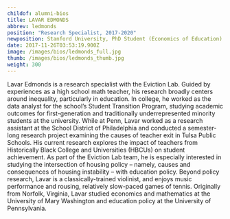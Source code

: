 ```yaml
---
childof: alumni-bios
title: LAVAR EDMONDS
abbrev: ledmonds
position: "Research Specialist, 2017-2020"
newposition: Stanford University, PhD Student (Economics of Education)
date: 2017-11-26T03:53:19.900Z
image: /images/bios/ledmonds_full.jpg
thumb: /images/bios/ledmonds_thumb.jpg
weight: 300
---
```

Lavar Edmonds is a research specialist with the Eviction Lab. Guided by experiences as a high school math teacher, his research broadly centers around inequality, particularly in education. In college, he worked as the data analyst for the school’s Student Transition Program, studying academic outcomes for first-generation and traditionally underrepresented minority students at the university. While at Penn, Lavar worked as a research assistant at the School District of Philadelphia and conducted a semester-long research project examining the causes of teacher exit in Tulsa Public Schools. His current research explores the impact of teachers from Historically Black College and Universities (HBCUs) on student achievement. As part of the Eviction Lab team, he is especially interested in studying the intersection of housing policy – namely, causes and consequences of housing instability – with education policy. Beyond policy research, Lavar is a classically-trained violinist, and enjoys music performance and rousing, relatively slow-paced games of tennis. Originally from Norfolk, Virginia, Lavar studied economics and mathematics at the University of Mary Washington and education policy at the University of Pennsylvania.